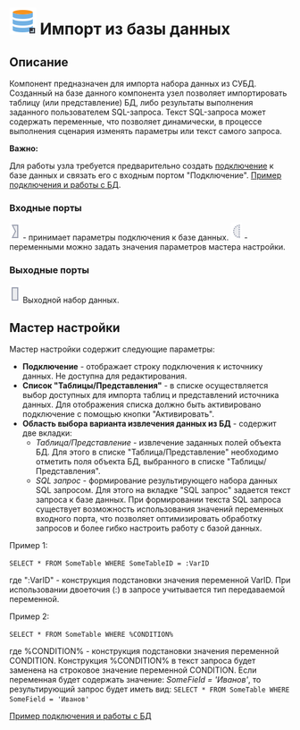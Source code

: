 # ![](../../media/app/vendors/dbexport.svg) Импорт из базы данных

## Описание

Компонент предназначен для импорта набора данных из СУБД. Созданный на базе данного компонента узел позволяет импортировать таблицу (или представление) БД, либо результаты выполнения заданного пользователем SQL-запроса. Текст SQL-запроса может содержать переменные, что позволяет динамически, в процессе выполнения сценария изменять параметры или текст самого запроса.

**Важно:**

Для работы узла требуется предварительно создать [подключение](../connections/README.md) к базе данных и связать его с входным портом "Подключение". [Пример подключения и работы с БД](../../quick-start/database.md).

### Входные порты

![](../../media/app/icons/ports/input_connection_inactive.svg)  - принимает параметры подключения к базе данных.
![](../../media/app/icons/ports/optional_input_variable_inactive.svg) - переменными можно задать значения параметров мастера настройки.

### Выходные порты

![](../../media/app/icons/ports/output_table_inactive.svg) Выходной набор данных.

## Мастер настройки

Мастер настройки содержит следующие параметры:

* **Подключение** - отображает строку подключения к источнику данных. Не доступна для редактирования.
* **Список "Таблицы/Представления"** - в списке осуществляется выбор доступных для импорта таблиц и представлений источника данных. Для отображения списка должно быть активировано подключение с помощью кнопки "Активировать".
* **Область выбора варианта извлечения данных из БД** - содержит две вкладки:
  * *Таблица/Представление* - извлечение заданных полей объекта БД. Для этого в списке "Таблица/Представление" необходимо отметить поля объекта БД,  выбранного в списке "Таблицы/Представления".
  * *SQL запрос* -  формирование результирующего набора данных SQL запросом. Для этого на вкладке "SQL запрос" задается текст запроса к базе данных. При формировании текста SQL запроса существует возможность использования значений переменных входного порта, что позволяет оптимизировать обработку запросов и более гибко настроить работу с базой данных.

Пример 1:

`SELECT * FROM SomeTable WHERE SomeTableID = :VarID`

где ":VarID" - конструкция подстановки значения переменной VarID. При использовании двоеточия (:) в запросе учитывается тип передаваемой переменной.

Пример 2:

`SELECT * FROM SomeTable WHERE %CONDITION%`

где %CONDITION% - конструкция подстановки значения переменной CONDITION. Конструкция %CONDITION% в текст запроса будет заменена на строковое значение переменной CONDITION. Если переменная будет содержать значение: *SomeField = 'Иванов'*, то результирующий запрос будет иметь вид:
`SELECT * FROM SomeTable WHERE SomeField = 'Иванов'`

[Пример подключения и работы с БД](../../quick-start/database.md)
